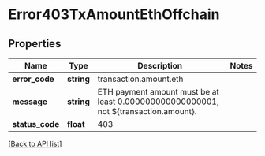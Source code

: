 # Error403TxAmountEthOffchain

## Properties

Name | Type | Description | Notes
------------ | ------------- | ------------- | -------------
**error_code** | **string** | transaction.amount.eth |
**message** | **string** | ETH payment amount must be at least 0.000000000000000001, not ${transaction.amount}. |
**status_code** | **float** | 403 |

[[Back to API list]](../../README.md#api-endpoints)
